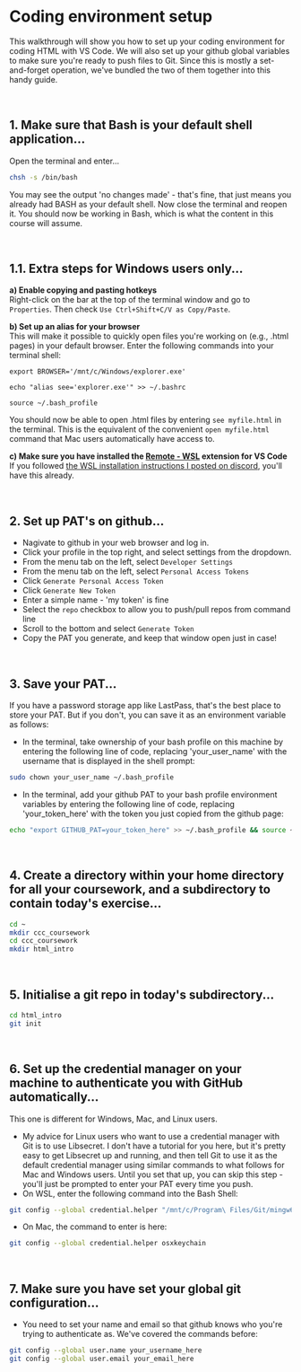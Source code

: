 # Coding environment setup
  This walkthrough will show you how to set up your coding environment for coding HTML with VS Code. We will also set up your github global variables to make sure you're ready to push files to Git. Since this is mostly a set-and-forget operation, we've bundled the two of them together into this handy guide.

<br>

## 1. Make sure that Bash is your default shell application...
  Open the terminal and enter...
  ```Bash
  chsh -s /bin/bash
  ```
  You may see the output 'no changes made' - that's fine, that just means you already had BASH as your default shell. Now close the terminal and reopen it. You should now be working in Bash, which is what the content in this course will assume.

<br>

## 1.1. Extra steps for Windows users only...
  **a) Enable copying and pasting hotkeys**
  <br>
  Right-click on the bar at the top of the terminal window and go to ```Properties```. Then check ```Use Ctrl+Shift+C/V as Copy/Paste```.

  **b) Set up an alias for your browser** 
  <br>
  This will make it possible to quickly open files you're working on (e.g., .html pages) in your default browser. Enter the following commands into your terminal shell:
  ```
  export BROWSER='/mnt/c/Windows/explorer.exe'
  ```
  ```
  echo "alias see='explorer.exe'" >> ~/.bashrc
  ```
  ```
  source ~/.bash_profile
  ``` 
  You should now be able to open .html files by entering ```see myfile.html``` in the terminal. This is the equivalent of the convenient ```open myfile.html``` command that Mac users automatically have access to.

  **c) Make sure you have installed the [Remote - WSL](https://marketplace.visualstudio.com/items?itemName=ms-vscode-remote.remote-wsl) extension for VS Code**
  <br>
  If you followed [the WSL installation instructions I posted on discord](https://oliver-coderacademy.github.io/wsl_setup.html), you'll have this already.

<br>


## 2. Set up PAT's on github...
  * Nagivate to github in your web browser and log in.
  * Click your profile in the top right, and select settings from the dropdown.
  * From the menu tab on the left, select ```Developer Settings```
  * From the menu tab on the left, select ```Personal Access Tokens```
  * Click ```Generate Personal Access Token```
  * Click ```Generate New Token```
  * Enter a simple name - 'my token' is fine
  * Select the ```repo``` checkbox to allow you to push/pull repos from command line
  * Scroll to the bottom and select ```Generate Token```
  * Copy the PAT you generate, and keep that window open just in case! 

<br>

## 3. Save your PAT...
  If you have a password storage app like LastPass, that's the best place to store your PAT. But if you don't, you can save it as an environment variable as follows:
  * In the terminal, take ownership of your bash profile on this machine by entering the following line of code, replacing 'your_user_name' with the username that is displayed in the shell prompt:
  
  ```Bash
  sudo chown your_user_name ~/.bash_profile
  ```

  * In the terminal, add your github PAT to your bash profile environment variables by entering the following line of code, replacing 'your_token_here' with the token you just copied from the github page:
  
  ```Bash
  echo "export GITHUB_PAT=your_token_here" >> ~/.bash_profile && source ~/.bash_profile

  ```

<br>

## 4. Create a directory within your home directory for all your coursework, and a subdirectory to contain today's exercise...
  ```Bash
  cd ~
  mkdir ccc_coursework
  cd ccc_coursework
  mkdir html_intro
  ```

<br>

## 5. Initialise a git repo in today's subdirectory...
  ```Bash
  cd html_intro
  git init
  ```

<br>

## 6. Set up the credential manager on your machine to authenticate you with GitHub automatically... 
  This one is different for Windows, Mac, and Linux users. 
  
  * My advice for Linux users who want to use a credential manager with Git is to use Libsecret. I don't have a tutorial for you here, but it's pretty easy to get Libsecret up and running, and then tell Git to use it as the default credential manager using similar commands to what follows for Mac and Windows users. Until you set that up, you can skip this step - you'll just be prompted to enter your PAT every time you push.
  * On WSL, enter the following command into the Bash Shell:
  ```Bash 
  git config --global credential.helper "/mnt/c/Program\ Files/Git/mingw64/libexec/git-core/git-credential-manager.exe"
  ```
  * On Mac, the command to enter is here:
  ```Bash
  git config --global credential.helper osxkeychain
  ```

<br>

## 7. Make sure you have set your global git configuration...
  * You need to set your name and email so that github knows who you're trying to authenticate as.  We've covered the commands before:
  ```Bash
  git config --global user.name your_username_here
  git config --global user.email your_email_here
  ```


  
